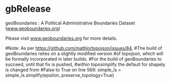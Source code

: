 # gbRelease
geoBoundaries : A Political Administrative Boundaries Dataset (www.geoboundaries.org)

Please visit www.geoboundaries.org for more details.

#Note: As per https://github.com/mattijn/topojson/issues/84,
#The build of geoBoundaries relies on a slightly modified version
#of topojson, which will be formally incorporated in later builds.
#For the build of geoBoundaries to succeed, until that fix is pushed,
#within toposimplify the default for shapely is changed from
#False to True on line 569: simple_ls = simple_ls.simplify(epsilon, preserve_topology=True) 